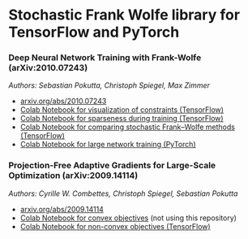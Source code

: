 # Stochastic Frank Wolfe library for TensorFlow and PyTorch


### Deep Neural Network Training with Frank-Wolfe (arXiv:2010.07243)
*Authors: Sebastian Pokutta, Christoph Spiegel, Max Zimmer*

* [arxiv.org/abs/2010.07243](https://arxiv.org/abs/2010.07243)
* [Colab Notebook for visualization of constraints (TensorFlow)](https://colab.research.google.com/drive/1t-AbwNQSjNSCoOE0_snF9t-TkFTPClge)
* [Colab Notebook for sparseness during training (TensorFlow)](https://colab.research.google.com/drive/1qDKhGVjN6eH2vGKNHC1lBp-ryMzYC38t)
* [Colab Notebook for comparing stochastic Frank–Wolfe methods (TensorFlow)](https://colab.research.google.com/drive/1BBoEZ5PZfNjIB1iLanPu08YKFdREtM84)
* [Colab Notebook for large network training (PyTorch)](https://colab.research.google.com/drive/1F6EMYDSx29A_T9DEMuOhAtVW5rbxt05W)


### Projection-Free Adaptive Gradients for Large-Scale Optimization (arXiv:2009.14114)
*Authors: Cyrille W. Combettes, Christoph Spiegel, Sebastian Pokutta*

* [arxiv.org/abs/2009.14114](https://arxiv.org/abs/2009.14114)
* [Colab Notebook for convex objectives](https://colab.research.google.com/drive/1XYYZ3SPsppR8QQq2lVrapj7G7kbWotPg) (not using this repository)
* [Colab Notebook for non-convex objectives (TensorFlow)](https://colab.research.google.com/drive/16OU67J7c4M0LcQWrgR5Nd3oOf3n3A4K7)
